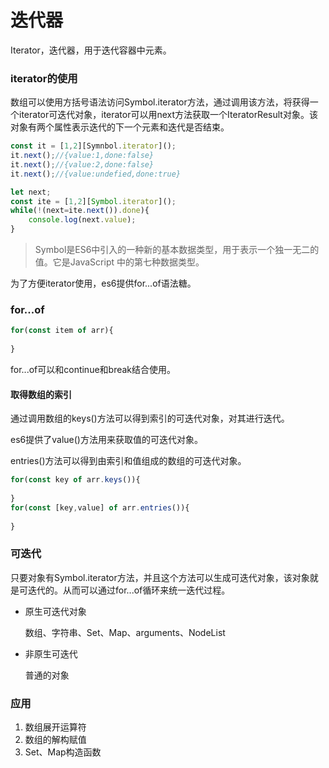 # 迭代器

Iterator，迭代器，用于迭代容器中元素。

### iterator的使用

数组可以使用方括号语法访问Symbol.iterator方法，通过调用该方法，将获得一个iterator可迭代对象，iterator可以用next方法获取一个IteratorResult对象。该对象有两个属性表示迭代的下一个元素和迭代是否结束。

```javascript
const it = [1,2][Symnbol.iterator]();
it.next();//{value:1,done:false}
it.next();//{value:2,done:false}
it.next();//{value:undefied,done:true}

let next;
const ite = [1,2][Symbol.iterator]();
while(!(next=ite.next()).done){
    console.log(next.value);
}
```

> Symbol是ES6中引入的一种新的基本数据类型，用于表示一个独一无二的值。它是JavaScript 中的第七种数据类型。

为了方便iterator使用，es6提供for...of语法糖。

### for...of

```javascript
for(const item of arr){
    
}
```

for...of可以和continue和break结合使用。

#### 取得数组的索引

通过调用数组的keys()方法可以得到索引的可迭代对象，对其进行迭代。

es6提供了value()方法用来获取值的可迭代对象。

entries()方法可以得到由索引和值组成的数组的可迭代对象。

```javascript
for(const key of arr.keys()){
    
}
for(const [key,value] of arr.entries()){
    
}
```

### 可迭代

只要对象有Symbol.iterator方法，并且这个方法可以生成可迭代对象，该对象就是可迭代的。从而可以通过for...of循环来统一迭代过程。

* 原生可迭代对象

  数组、字符串、Set、Map、arguments、NodeList

* 非原生可迭代

  普通的对象

### 应用

1. 数组展开运算符
2. 数组的解构赋值
3. Set、Map构造函数